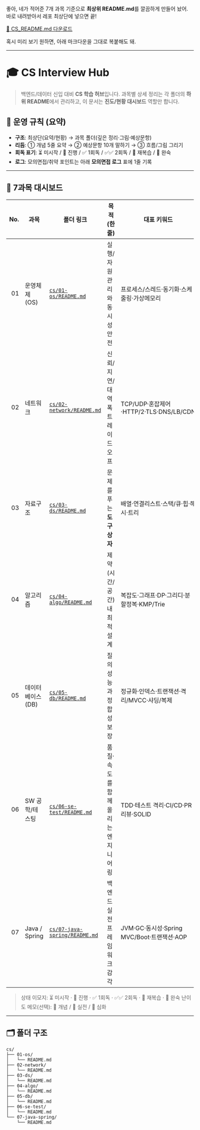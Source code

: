 좋아, 네가 적어준 7개 과목 기준으로 **최상위 README.md**를 깔끔하게 만들어 놨어.
바로 내려받아서 레포 최상단에 넣으면 끝!

[📄 CS\_README.md 다운로드](sandbox:/mnt/data/CS_README.md)

혹시 미리 보기 원하면, 아래 마크다운을 그대로 복붙해도 돼.

---

# 🎓 CS Interview Hub

> 백엔드/데이터 신입 대비 **CS 학습 허브**입니다.
> 과목별 상세 정리는 각 폴더의 **하위 README**에서 관리하고, 이 문서는 **진도/현황 대시보드** 역할만 합니다.

## 🧭 운영 규칙 (요약)

* **구조**: 최상단(요약/현황) → 과목 폴더(깊은 정리·그림·예상문항)
* **리듬**: ① 개념 5줄 요약 → ② 예상문항 10개 말하기 → ③ 흐름/그림 그리기
* **회독 표기**: ⏳ 미시작 / 🔄 진행 / ✅ 1회독 / ✅✅ 2회독 / 🔁 재복습 / 🚀 완숙
* **로그**: 모의면접/취약 포인트는 아래 **모의면접 로그** 표에 1줄 기록

---

## 📌 7과목 대시보드

| No. | 과목            | 폴더 링크                                                        | 목적(한 줄)             | 대표 키워드                              | 상태 | 1회독 | 2회독 | 3회독 |
| --: | ------------- | ------------------------------------------------------------ | ------------------- | ----------------------------------- | -: | --- | --- | --- |
|  01 | 운영체제(OS)      | [`cs/01-os/README.md`](cs/01-os/README.md)                   | 실행/자원 관리와 동시성 안전    | 프로세스/스레드·동기화·스케줄링·가상메모리             |  ⏳ |     |     |     |
|  02 | 네트워크          | [`cs/02-network/README.md`](cs/02-network/README.md)         | 신뢰/지연/대역폭 트레이드오프    | TCP/UDP·혼잡제어·HTTP/2·TLS·DNS/LB/CDN  |  ⏳ |     |     |     |
|  03 | 자료구조          | [`cs/03-ds/README.md`](cs/03-ds/README.md)                   | 문제를 푸는 **도구 상자**    | 배열·연결리스트·스택/큐·힙·해시·트리               |  ⏳ |     |     |     |
|  04 | 알고리즘          | [`cs/04-algo/README.md`](cs/04-algo/README.md)               | 제약(시간/공간) 내 최적 설계   | 복잡도·그래프·DP·그리디·분할정복·KMP/Trie        |  ⏳ |     |     |     |
|  05 | 데이터베이스(DB)    | [`cs/05-db/README.md`](cs/05-db/README.md)                   | 질의 성능과 정합성 보장       | 정규화·인덱스·트랜잭션·격리/MVCC·샤딩/복제          |  ⏳ |     |     |     |
|  06 | SW 공학/테스팅     | [`cs/06-se-test/README.md`](cs/06-se-test/README.md)         | 품질·속도를 함께 올리는 엔지니어링 | TDD·테스트 격리·CI/CD·PR 리뷰·SOLID        |  ⏳ |     |     |     |
|  07 | Java / Spring | [`cs/07-java-spring/README.md`](cs/07-java-spring/README.md) | 백엔드 실전 프레임워크 감각     | JVM·GC·동시성·Spring MVC/Boot·트랜잭션·AOP |  ⏳ |     |     |     |

> 상태 이모지: ⏳ 미시작 · 🔄 진행 · ✅ 1회독 · ✅✅ 2회독 · 🔁 재복습 · 🚀 완숙
> 난이도 메모(선택): 🥈 개념 / 🥇 실전 / 💎 심화

---

## 🗂️ 폴더 구조

```
cs/
├── 01-os/
│   └── README.md
├── 02-network/
│   └── README.md
├── 03-ds/
│   └── README.md
├── 04-algo/
│   └── README.md
├── 05-db/
│   └── README.md
├── 06-se-test/
│   └── README.md
└── 07-java-spring/
    └── README.md
```
